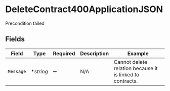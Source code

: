 # DeleteContract400ApplicationJSON

Precondition failed


## Fields

| Field                                                     | Type                                                      | Required                                                  | Description                                               | Example                                                   |
| --------------------------------------------------------- | --------------------------------------------------------- | --------------------------------------------------------- | --------------------------------------------------------- | --------------------------------------------------------- |
| `Message`                                                 | **string*                                                 | :heavy_minus_sign:                                        | N/A                                                       | Cannot delete relation because it is linked to contracts. |